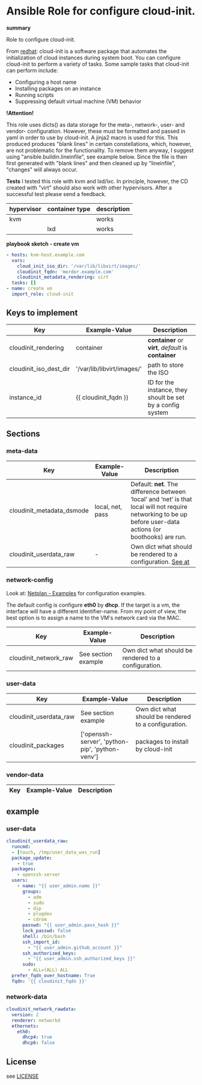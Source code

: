 # Ansible Role for configure cloud-init.

**summary**

Role to configure cloud-init.

From [redhat](https://access.redhat.com/documentation/en-us/red_hat_enterprise_linux/8/html-single/configuring_and_managing_cloud-init_for_rhel_8/index): cloud-init is a software package that automates the initialization of cloud instances during system boot. 
You can configure cloud-init to perform a variety of tasks. Some sample tasks that cloud-init can perform include:

  * Configuring a host name
  * Installing packages on an instance
  * Running scripts
  * Suppressing default virtual machine (VM) behavior 


**!Attention!**

This role uses dicts() as data storage for the meta-, network-, user- and vendor- configuration. However, these must be formatted and passed in yaml in order to use by cloud-init. A jinja2 macro is used for this. This produced produces "blank lines" in certain constellations, which, however, are not problematic for the functionality. To remove them anyway, I suggest using "ansible.buildin.lineinfile", see example below. 
Since the file is then first generated with "blank lines" and then cleaned up by "lineinfile", "changes" will always occur.

**Tests**
I tested this role with kvm and lxd/lxc. In principle, however, the CD created with "virt" should also work with other hypervisors. After a successful test please send a feedback.

| hypervisor | container type | description |
| --- | ------------- | ----------- |
| kvm || works |
|| lxd | works |

**playbook sketch - create vm**
```yaml
- hosts: kvm-host.example.com
  vars:
    cloud_init_iso_dir: '/var/lib/libvirt/images/'
    cloudinit_fqdn: 'mordor.example.com'
    cloudinit_metadata_rendering: virt
  tasks: []
- name: create vm
  import_role: cloud-init
```

## Keys to implement
| Key | Example-Value | Description |
| --- | ------------- | ----------- |
| cloudinit_rendering | container | **container** or **virt**, _default_ is **container** |
| cloudinit_iso_dest_dir | '/var/lib/libvirt/images/' | path to store the ISO |
| instance_id | {{ cloudinit_fqdn }} | ID for the instance, they shoult be set by a config system |

## Sections
### meta-data
| Key | Example-Value | Description |
| --- | ------------- | ----------- |
| cloudinit_metadata_dsmode | local, net, pass | Default: **net**. The difference between ‘local’ and ‘net’ is that local will not require networking to be up before user-data actions (or boothooks) are run. |
| cloudinit_userdata_raw | - | Own dict what should be rendered to a configuration. [See at](https://cloudinit.readthedocs.io/en/latest/topics/datasources/configdrive.html) |

### network-config
Look at: [Netplan - Examples](https://netplan.io/examples/) for configuration examples.

The default config is configure **eth0** by **dhcp**.
If the target is a vm, the interface will have a different identifier-name.
From my point of view, the best option is to assign a name to the VM's network card via the MAC. 

| Key | Example-Value | Description |
| --- | ------------- | ----------- |
| cloudinit_network_raw | See section example | Own dict what should be rendered to a configuration. |

### user-data
| Key | Example-Value | Description |
| --- | ------------- | ----------- |
| cloudinit_userdata_raw | See section example | Own dict what should be rendered to a configuration. |
| cloudinit_packages | ['openssh-server', 'python-pip', 'python-venv'] | packages to install by cloud-init |

### vendor-data
| Key | Example-Value | Description |
| --- | ------------- | ----------- |

## example
### user-data
```yaml
cloudinit_userdata_raw:
  runcmd:
  - [touch, /tmp/user_data_was_run]
  package_update:
    - true
  packages:
    - openssh-server
  users:
    - name: "{{ user_admin.name }}"
      groups:
        - adm
        - sudo
        - dip
        - plugdev
        - cdrom
      passwd: "{{ user_admin.pass_hash }}"
      lock_passwd: false
      shell: /bin/bash
      ssh_import_id:
        - "{{ user_admin.github_account }}"
      ssh_authorized_keys:
        - "{{ user_admin.ssh_authorized_keys }}"
      sudo:
        - ALL=(ALL) ALL
  prefer_fqdn_over_hostname: True
  fqdn: '{{ cloudinit_fqdn }}'
```

### network-data
```yaml
cloudinit_network_rawdata:
  version: 2
  renderer: networkd
  ethernets: 
    eth0:
      dhcp4: true
      dhcp6: false
```

## License

see [LICENSE](LICENSE)
